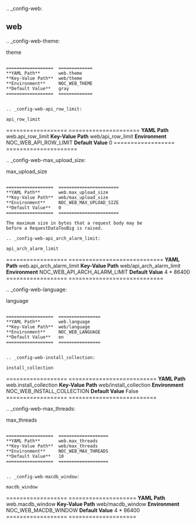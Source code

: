 .. _config-web:

web
---


.. _config-web-theme:

theme
~~~~~

==================  =============
**YAML Path**       web.theme
**Key-Value Path**  web/theme
**Environment**     NOC_WEB_THEME
**Default Value**   gray
==================  =============


.. _config-web-api_row_limit:

api_row_limit
~~~~~~~~~~~~~

==================  =====================
**YAML Path**       web.api_row_limit
**Key-Value Path**  web/api_row_limit
**Environment**     NOC_WEB_API_ROW_LIMIT
**Default Value**   0
==================  =====================

.. _config-web-max_upload_size:

max_upload_size
~~~~~~~~~~~~~~~

==================  =======================
**YAML Path**       web.max_upload_size
**Key-Value Path**  web/max_upload_size
**Environment**     NOC_WEB_MAX_UPLOAD_SIZE
**Default Value**   0
==================  =======================

The maximum size in bytes that a request body may be
before a RequestDataTooBig is raised.

.. _config-web-api_arch_alarm_limit:

api_arch_alarm_limit
~~~~~~~~~~~~~~~~~~~~

==================  ============================
**YAML Path**       web.api_arch_alarm_limit
**Key-Value Path**  web/api_arch_alarm_limit
**Environment**     NOC_WEB_API_ARCH_ALARM_LIMIT
**Default Value**   4 * 86400
==================  ============================


.. _config-web-language:

language
~~~~~~~~

==================  ================
**YAML Path**       web.language
**Key-Value Path**  web/language
**Environment**     NOC_WEB_LANGUAGE
**Default Value**   en
==================  ================


.. _config-web-install_collection:

install_collection
~~~~~~~~~~~~~~~~~~

==================  ==========================
**YAML Path**       web.install_collection
**Key-Value Path**  web/install_collection
**Environment**     NOC_WEB_INSTALL_COLLECTION
**Default Value**   False
==================  ==========================


.. _config-web-max_threads:

max_threads
~~~~~~~~~~~

==================  ===================
**YAML Path**       web.max_threads
**Key-Value Path**  web/max_threads
**Environment**     NOC_WEB_MAX_THREADS
**Default Value**   10
==================  ===================


.. _config-web-macdb_window:

macdb_window
~~~~~~~~~~~~

==================  ====================
**YAML Path**       web.macdb_window
**Key-Value Path**  web/macdb_window
**Environment**     NOC_WEB_MACDB_WINDOW
**Default Value**   4 * 86400
==================  ====================


